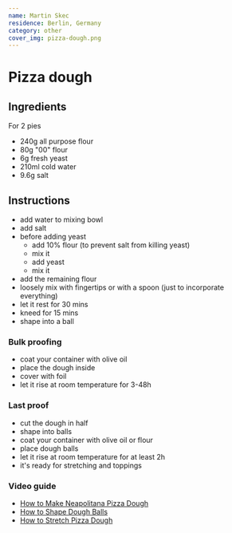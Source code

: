 ```yaml
---
name: Martin Skec
residence: Berlin, Germany
category: other
cover_img: pizza-dough.png
---
```


# Pizza dough

## Ingredients

For 2 pies
* 240g all purpose flour
* 80g "00" flour
* 6g fresh yeast
* 210ml cold water
* 9.6g salt


## Instructions

* add water to mixing bowl
* add salt
* before adding yeast
  * add 10% flour (to prevent salt from killing yeast)
  * mix it
  * add yeast
  * mix it
* add the remaining flour
* loosely mix with fingertips or with a spoon (just to incorporate everything)
* let it rest for 30 mins 
* kneed for 15 mins
* shape into a ball
  
### Bulk proofing
* coat your container with olive oil 
* place the dough inside
* cover with foil
* let it rise at room temperature for 3-48h

### Last proof
* cut the dough in half
* shape into balls
* coat your container with olive oil or flour
* place dough balls 
* let it rise at room temperature for at least 2h
* it's ready for stretching and toppings

### Video guide

* [How to Make Neapolitana Pizza Dough](https://youtu.be/HkXojFU_LrE)
* [How to Shape Dough Balls](https://www.youtube.com/watch?v=v5t5MEZt6LM)
* [How to Stretch Pizza Dough](https://www.youtube.com/watch?v=9f9-xTcKzZo)